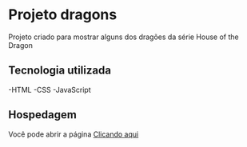 # Projeto dragons

Projeto criado para mostrar alguns dos dragões da série House of the Dragon

## Tecnologia utilizada

-HTML 
-CSS
-JavaScript



## Hospedagem

Você pode abrir a página <a href="">Clicando aqui</a> 
